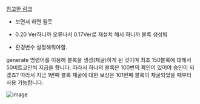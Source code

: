 [참고한 링크](https://medium.com/@kimjunyong/11-%EC%8B%A4%EC%8A%B5-%EB%B9%84%ED%8A%B8%EC%BD%94%EC%9D%B8-%EC%BD%94%EC%96%B4-%EC%8B%A4%EC%8A%B5%EC%9D%84-%ED%86%B5%ED%95%B4-%ED%8A%B8%EB%9E%9C%EC%9E%AD%EC%85%98%EC%9D%84-%EC%9D%B4%ED%95%B4%ED%95%98%EA%B3%A0-utxo%EB%A5%BC-%EC%9D%B4%ED%95%B4%ED%95%B4%EB%B3%B4%EC%9E%90-bc07bdfdf8e9)
* 보면서 하면 될듯

* 0.20 Ver하니까 오류나서 0.17Ver로 재설치 해서 하니까 블록 생성됨
* 환경변수 설정해줘야함.

generate 명령어를 이용해 블록을 생성(채굴)하게 된 것이며 최초 150블록에 대해서 50비트코인씩 지급을 합니다. 따라서 하나의 블록은 100번의 확인이 있어야 승인이 되겠죠? 따라서 지금 1번째 블록 채굴에 대한 보상은 101번째 블록이 채굴되었을 때부터 사용 가능합니다.

![image](https://user-images.githubusercontent.com/50629716/86735733-f6096300-c06d-11ea-83ce-5fa26351ef01.png)
